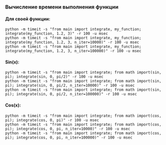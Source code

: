 ### Вычисление времени выполнения функции

#### Для своей функции:

```python -m timeit -s "from main import integrate, my_function; integrate(my_function, 1.2, 3)" -r 100 -u msec```  
```python -m timeit -s "from main import integrate, my_function; integrate(my_function, 1.2, 3, n_iter=10000)" -r 100 -u msec```  
```python -m timeit -s "from main import integrate, my_function; integrate(my_function, 1.2, 3, n_iter=100000)" -r 100 -u msec```  

#### Sin(x):

```python -m timeit -s "from main import integrate; from math import(sin, pi); integrate(sin, 0, pi/2)" -r 100 -u msec```  
```python -m timeit -s "from main import integrate; from math import(sin, pi); integrate(sin, 0, pi/2, n_iter=10000)" -r 100 -u msec```  
```python -m timeit -s "from main import integrate; from math import(sin, pi); integrate(sin, 0, pi/2, n_iter=100000)" -r 100 -u msec```  

#### Cos(x):

```python -m timeit -s "from main import integrate; from math import(cos, pi); integrate(cos, 0, pi)" -r 100 -u msec```  
```python -m timeit -s "from main import integrate; from math import(cos, pi); integrate(cos, 0, pi, n_iter=10000)" -r 100 -u msec```  
```python -m timeit -s "from main import integrate; from math import(cos, pi); integrate(cos, 0, pi, n_iter=100000)" -r 100 -u msec```  